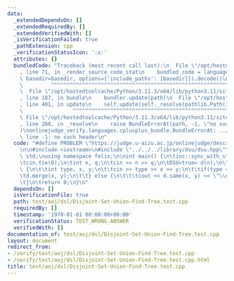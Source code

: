 ```yaml
---
data:
  _extendedDependsOn: []
  _extendedRequiredBy: []
  _extendedVerifiedWith: []
  _isVerificationFailed: true
  _pathExtension: cpp
  _verificationStatusIcon: ':x:'
  attributes: {}
  bundledCode: "Traceback (most recent call last):\n  File \"/opt/hostedtoolcache/Python/3.11.3/x64/lib/python3.11/site-packages/onlinejudge_verify/documentation/build.py\"\
    , line 71, in _render_source_code_stat\n    bundled_code = language.bundle(stat.path,\
    \ basedir=basedir, options={'include_paths': [basedir]}).decode()\n          \
    \         ^^^^^^^^^^^^^^^^^^^^^^^^^^^^^^^^^^^^^^^^^^^^^^^^^^^^^^^^^^^^^^^^^^^^^^^^^^^^^^^^^\n\
    \  File \"/opt/hostedtoolcache/Python/3.11.3/x64/lib/python3.11/site-packages/onlinejudge_verify/languages/cplusplus.py\"\
    , line 187, in bundle\n    bundler.update(path)\n  File \"/opt/hostedtoolcache/Python/3.11.3/x64/lib/python3.11/site-packages/onlinejudge_verify/languages/cplusplus_bundle.py\"\
    , line 401, in update\n    self.update(self._resolve(pathlib.Path(included), included_from=path))\n\
    \                ^^^^^^^^^^^^^^^^^^^^^^^^^^^^^^^^^^^^^^^^^^^^^^^^^^^^^^^^^\n \
    \ File \"/opt/hostedtoolcache/Python/3.11.3/x64/lib/python3.11/site-packages/onlinejudge_verify/languages/cplusplus_bundle.py\"\
    , line 260, in _resolve\n    raise BundleErrorAt(path, -1, \"no such header\"\
    )\nonlinejudge_verify.languages.cplusplus_bundle.BundleErrorAt: ../../../library/dsu/dsu.hpp:\
    \ line -1: no such header\n"
  code: "#define PROBLEM \"https://judge.u-aizu.ac.jp/onlinejudge/description.jsp?id=DSL_1_A\"\
    \n\n#include <iostream>\n#include \"../../../library/dsu/dsu.hpp\"\nusing namespace\
    \ std;\nusing namespace felix;\n\nint main() {\n\tios::sync_with_stdio(false);\n\
    \tcin.tie(0);\n\tint n, q;\n\tcin >> n >> q;\n\tDSU<true> d(n);\n\twhile(q--)\
    \ {\n\t\tint type, x, y;\n\t\tcin >> type >> x >> y;\n\t\tif(type == 0) {\n\t\t\
    \td.merge(x, y);\n\t\t} else {\n\t\t\tcout << d.same(x, y) << \"\\n\";\n\t\t}\n\
    \t}\n\treturn 0;\n}\n"
  dependsOn: []
  isVerificationFile: true
  path: test/aoj/dsl/Disjoint-Set-Union-Find-Tree.test.cpp
  requiredBy: []
  timestamp: '1970-01-01 00:00:00+00:00'
  verificationStatus: TEST_WRONG_ANSWER
  verifiedWith: []
documentation_of: test/aoj/dsl/Disjoint-Set-Union-Find-Tree.test.cpp
layout: document
redirect_from:
- /verify/test/aoj/dsl/Disjoint-Set-Union-Find-Tree.test.cpp
- /verify/test/aoj/dsl/Disjoint-Set-Union-Find-Tree.test.cpp.html
title: test/aoj/dsl/Disjoint-Set-Union-Find-Tree.test.cpp
---
```

